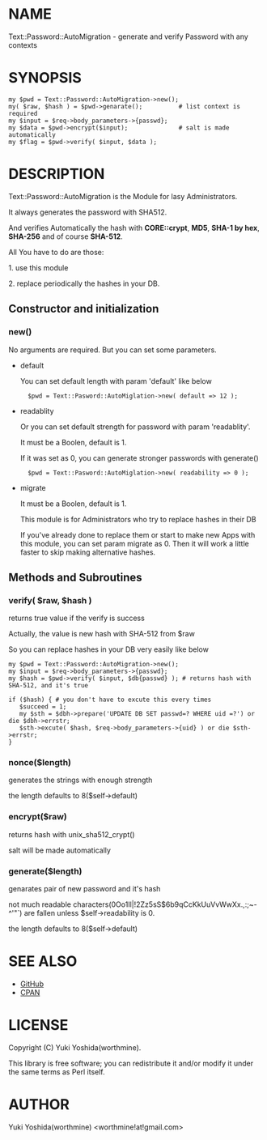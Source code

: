 # NAME

Text::Password::AutoMigration - generate and verify Password with any contexts

# SYNOPSIS

    my $pwd = Text::Password::AutoMigration->new();
    my( $raw, $hash ) = $pwd->genarate();          # list context is required
    my $input = $req->body_parameters->{passwd};
    my $data = $pwd->encrypt($input);              # salt is made automatically
    my $flag = $pwd->verify( $input, $data );

# DESCRIPTION

Text::Password::AutoMigration is the Module for lasy Administrators.

It always generates the password with SHA512.

And verifies Automatically the hash with
**CORE::crypt**, **MD5**, **SHA-1 by hex**, **SHA-256** and of course **SHA-512**.

All You have to do are those:

1\. use this module

2\. replace periodically the hashes in your DB.

## Constructor and initialization

### new()

No arguments are required. But you can set some parameters.

- default

    You can set default length with param 'default' like below

        $pwd = Text::Pasword::AutoMiglation->new( default => 12 );

- readablity

    Or you can set default strength for password with param 'readablity'.

    It must be a Boolen, default is 1.

    If it was set as 0, you can generate stronger passwords with generate()

        $pwd = Text::Pasword::AutoMiglation->new( readability => 0 );

- migrate

    It must be a Boolen, default is 1.

    This module is for Administrators who try to replace hashes in their DB

    If you've already done to replace them or start to make new Apps with this module,
    you can set param migrate as 0. 
    Then it will work a little faster to skip making alternative hashes.

## Methods and Subroutines

### verify( $raw, $hash )

returns true value if the verify is success

Actually, the value is new hash with SHA-512 from $raw

So you can replace hashes in your DB very easily like below

    my $pwd = Text::Password::AutoMigration->new();
    my $input = $req->body_parameters->{passwd};
    my $hash = $pwd->verify( $input, $db{passwd} ); # returns hash with SHA-512, and it's true

    if ($hash) { # you don't have to excute this every times
       $succeed = 1;
       my $sth = $dbh->prepare('UPDATE DB SET passwd=? WHERE uid =?') or die $dbh->errstr;
       $sth->excute( $hash, $req->body_parameters->{uid} ) or die $sth->errstr;
    }

### nonce($length)

generates the strings with enough strength

the length defaults to 8($self->default)

### encrypt($raw)

returns hash with unix\_sha512\_crypt()

salt will be made automatically

### generate($length)

genarates pair of new password and it's hash

not much readable characters(0Oo1Il|!2Zz5sS$6b9qCcKkUuVvWwXx.,:;~-^'"\`) are fallen
unless $self->readability is 0.

the length defaults to 8($self->default)

# SEE ALSO

- [GitHub](https://github.com/worthmine/Text-Password-AutoMigration)
- [CPAN](http://search.cpan.org/perldoc?Text%3A%3APassword%3A%3AAutoMigration)

# LICENSE

Copyright (C) Yuki Yoshida(worthmine).

This library is free software; you can redistribute it and/or modify
it under the same terms as Perl itself.

# AUTHOR

Yuki Yoshida(worthmine) &lt;worthmine!at!gmail.com>
